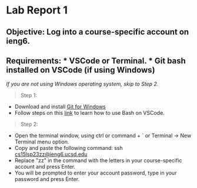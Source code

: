 # Lab Report 1

## Objective: Log into a course-specific account on ieng6.

## Requirements: * VSCode or Terminal. * Git bash installed on VSCode (if using Windows)

*If you are not using Windows operating system, skip to Step 2.*
> Step 1:
  * Download and install [Git for Windows](https://gitforwindows.org)
  * Follow steps on this [link](https://stackoverflow.com/questions/42606837/how-do-i-use-bash-on-windows-from-the-visual-studio-code-integrated-terminal/50527994#50527994) to learn how to use Bash on VSCode.

> Step 2:
  * Open the terminal window, using ctrl or command + ` or Terminal -> New Terminal menu option.
  * Copy and paste the following command: ssh cs15lsp23zz@ieng6.ucsd.edu
  * Replace "zz" in the command with the letters in your course-specific account and press Enter.
  * You will be prompted to enter your account password, type in your password and press Enter.



